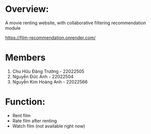 # Overview:
A movie renting website, with collaborative filtering recommendation module 

https://film-recommendation.onrender.com/

# Members
1. Chu Hữu Đăng Trường - 22022505
2. Nguyễn Đức Anh - 22022504
3. Nguyễn Kim Hoàng Anh - 22022566

# Function:
- Rent film
- Rate film after renting
- Watch film (not available right now)
